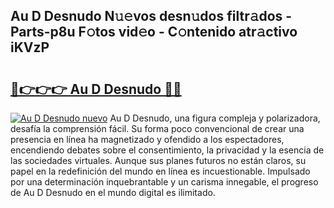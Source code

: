 ## Au D Desnudo N𝚞𝚎vos desn𝚞dos filtr𝚊dos - Parts-p8u F𝚘tos vid𝚎o - C𝚘ntenido atr𝚊ctivo iKVzP

# <h2><a href="http://mb8mir.tromn.icu/?c=Au+D+Desnudo">🔗👉👉👉 Au D Desnudo 🔗🔗</a></h2>

[![Au D Desnudo nuevo](https://i.imgur.com/pEAQMta.gif)](http://mb8mir.tromn.icu/?c=Au+D+Desnudo)
Au D Desnudo, una figura compleja y polarizadora, desafía la comprensión fácil. Su forma poco convencional de crear una presencia en línea ha magnetizado y ofendido a los espectadores, encendiendo debates sobre el consentimiento, la privacidad y la esencia de las sociedades virtuales. Aunque sus planes futuros no están claros, su papel en la redefinición del mundo en línea es incuestionable. Impulsado por una determinación inquebrantable y un carisma innegable, el progreso de Au D Desnudo en el mundo digital es ilimitado.

